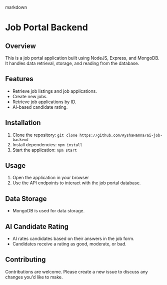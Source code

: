 markdown
# Job Portal Backend

## Overview
This is a job portal application built using NodeJS, Express, and MongoDB. It handles data retrieval, storage, and reading from the database.

## Features
- Retrieve job listings and job applications.
- Create new jobs.
- Retrieve job applications by ID.
- AI-based candidate rating.

## Installation
1. Clone the repository: `git clone https://github.com/AyshaHamna/ai-job-backend`
2. Install dependencies: `npm install`
3. Start the application: `npm start`

## Usage
1. Open the application in your browser
2. Use the API endpoints to interact with the job portal database.

## Data Storage
- MongoDB is used for data storage.

## AI Candidate Rating
- AI rates candidates based on their answers in the job form.
- Candidates receive a rating as good, moderate, or bad.

## Contributing
Contributions are welcome. Please create a new issue to discuss any changes you'd like to make.

